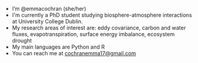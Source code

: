 - I’m @emmacochran (she/her)
- I'm currently a PhD student studying biosphere-atmosphere interactions at University College Dublin.
- My research areas of interest are: eddy covariance, carbon and water fluxes, evapotranspiration, surface energy imbalance, ecosystem drought
- My main languages are Python and R
- You can reach me at cochranemma17@gmail.com

<!---
emmacochran/emmacochran is a ✨ special ✨ repository because its `README.md` (this file) appears on your GitHub profile.
You can click the Preview link to take a look at your changes.
--->
